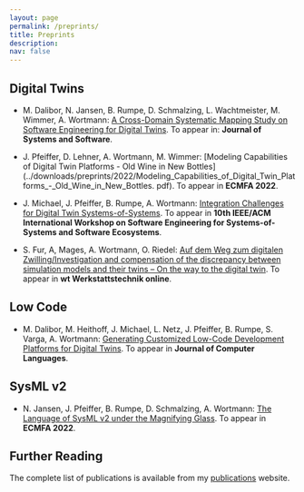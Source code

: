 ```yaml
---
layout: page
permalink: /preprints/
title: Preprints
description: 
nav: false
---
```


## Digital Twins 

- M. Dalibor, N. Jansen, B. Rumpe, D. Schmalzing, L. Wachtmeister, M. Wimmer, A. Wortmann: [A Cross-Domain Systematic Mapping Study on Software Engineering for Digital Twins](../downloads/preprints/2022/Systematic_Mapping_Study_on_Digital_Twins__DT_SMS.pdf). To appear in: **Journal of Systems and Software**. 

- J. Pfeiffer, D. Lehner, A. Wortmann, M. Wimmer: [Modeling Capabilities of Digital Twin Platforms - Old Wine in New Bottles](../downloads/preprints/2022/Modeling_Capabilities_of_Digital_Twin_Platforms_-_Old_Wine_in_New_Bottles.
pdf). To appear in **ECMFA 2022**. 

- J. Michael, J. Pfeiffer, B. Rumpe, A. Wortmann: [Integration Challenges for Digital Twin Systems-of-Systems](../downloads/preprints/2022/Integration_Challenges_for_Digital_Twin_Systems-of-Systems.pdf). To appear in **10th IEEE/ACM International Workshop on Software Engineering for Systems-of-Systems and Software Ecosystems**. 

- S. Fur, A, Mages, A. Wortmann, O. Riedel: [Auf dem Weg zum digitalen Zwilling/Investigation and compensation of the discrepancy between simulation models and their twins – On the way to the digital twin](https://elibrary.vdi-verlag.de/10.37544/1436-4980-2022-04-58/auf-dem-weg-zum-digitalen-zwilling-investigation-and-compensation-of-the-discrepancy-between-simulation-models-and-their-twins-on-the-way-to-the-digital-twin-jahrgang-112-2022-heft-04?page=1). To appear in **wt Werkstattstechnik online**.

## Low Code

- M. Dalibor, M. Heithoff, J. Michael, L. Netz, J. Pfeiffer, B. Rumpe, S. Varga, A. Wortmann: [Generating Customized Low-Code Development Platforms for Digital Twins](../downloads/preprints/2022/Generating_Customized_Low-Code_Development_Platforms_for_Digital_Twins.pdf). To appear in **Journal of Computer Languages**.

## SysML v2

- N. Jansen, J. Pfeiffer, B. Rumpe, D. Schmalzing, A. Wortmann: [The Language of SysML v2 under the Magnifying Glass](../downloads/preprints/2022/The_Language_of_SysML_v2_under_the_Magnifying_Glass.pdf). To appear in **ECMFA 2022**. 


## Further Reading

The complete list of publications is available from my [publications](../publications/) website.